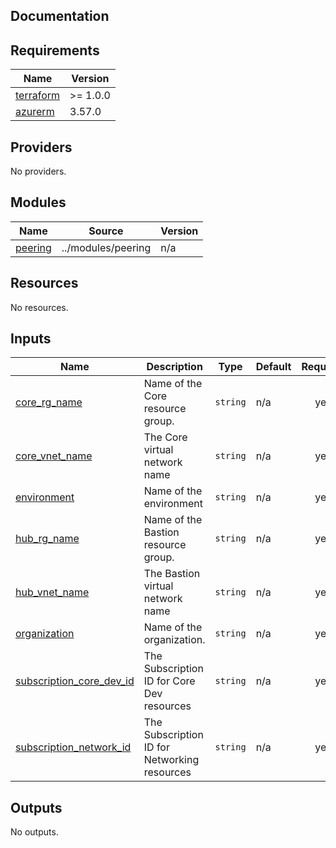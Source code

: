## Documentation

<!-- BEGINNING OF PRE-COMMIT-TERRAFORM DOCS HOOK -->

## Requirements

| Name                                                                     | Version  |
| ------------------------------------------------------------------------ | -------- |
| <a name="requirement_terraform"></a> [terraform](#requirement_terraform) | >= 1.0.0 |
| <a name="requirement_azurerm"></a> [azurerm](#requirement_azurerm)       | 3.57.0   |

## Providers

No providers.

## Modules

| Name                                                     | Source             | Version |
| -------------------------------------------------------- | ------------------ | ------- |
| <a name="module_peering"></a> [peering](#module_peering) | ../modules/peering | n/a     |

## Resources

No resources.

## Inputs

| Name                                                                                                         | Description                                  | Type     | Default | Required |
| ------------------------------------------------------------------------------------------------------------ | -------------------------------------------- | -------- | ------- | :------: |
| <a name="input_core_rg_name"></a> [core\_rg\_name](#input_core_rg_name)                                      | Name of the Core resource group.             | `string` | n/a     |   yes    |
| <a name="input_core_vnet_name"></a> [core\_vnet\_name](#input_core_vnet_name)                                | The Core virtual network name                | `string` | n/a     |   yes    |
| <a name="input_environment"></a> [environment](#input_environment)                                           | Name of the environment                      | `string` | n/a     |   yes    |
| <a name="input_hub_rg_name"></a> [hub\_rg\_name](#input_hub_rg_name)                                         | Name of the Bastion resource group.          | `string` | n/a     |   yes    |
| <a name="input_hub_vnet_name"></a> [hub\_vnet\_name](#input_hub_vnet_name)                                   | The Bastion virtual network name             | `string` | n/a     |   yes    |
| <a name="input_organization"></a> [organization](#input_organization)                                        | Name of the organization.                    | `string` | n/a     |   yes    |
| <a name="input_subscription_core_dev_id"></a> [subscription\_core\_dev\_id](#input_subscription_core_dev_id) | The Subscription ID for Core Dev resources   | `string` | n/a     |   yes    |
| <a name="input_subscription_network_id"></a> [subscription\_network\_id](#input_subscription_network_id)     | The Subscription ID for Networking resources | `string` | n/a     |   yes    |

## Outputs

No outputs.

<!-- END OF PRE-COMMIT-TERRAFORM DOCS HOOK -->
